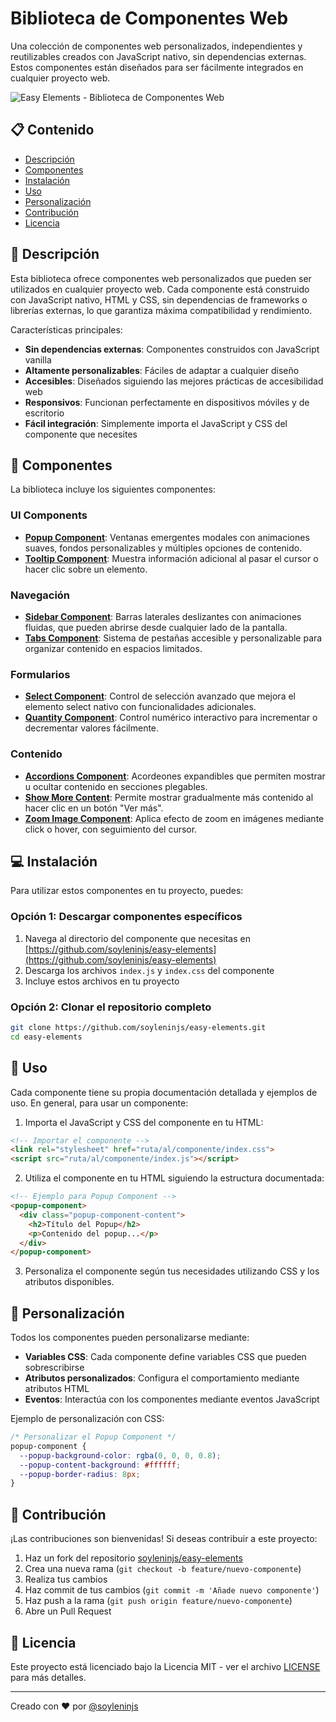 # Biblioteca de Componentes Web

Una colección de componentes web personalizados, independientes y reutilizables creados con JavaScript nativo, sin dependencias externas. Estos componentes están diseñados para ser fácilmente integrados en cualquier proyecto web.

![Easy Elements - Biblioteca de Componentes Web](https://via.placeholder.com/1200x600/333/fff?text=Easy+Elements)

## 📋 Contenido

- [Descripción](#descripción)
- [Componentes](#componentes)
- [Instalación](#instalación)
- [Uso](#uso)
- [Personalización](#personalización)
- [Contribución](#contribución)
- [Licencia](#licencia)

## 🚀 Descripción

Esta biblioteca ofrece componentes web personalizados que pueden ser utilizados en cualquier proyecto web. Cada componente está construido con JavaScript nativo, HTML y CSS, sin dependencias de frameworks o librerías externas, lo que garantiza máxima compatibilidad y rendimiento.

Características principales:

- **Sin dependencias externas**: Componentes construidos con JavaScript vanilla
- **Altamente personalizables**: Fáciles de adaptar a cualquier diseño
- **Accesibles**: Diseñados siguiendo las mejores prácticas de accesibilidad web
- **Responsivos**: Funcionan perfectamente en dispositivos móviles y de escritorio
- **Fácil integración**: Simplemente importa el JavaScript y CSS del componente que necesites

## 🧩 Componentes

La biblioteca incluye los siguientes componentes:

### UI Components

- **[Popup Component](https://github.com/soyleninjs/easy-elements/tree/master/popup-component)**: Ventanas emergentes modales con animaciones suaves, fondos personalizables y múltiples opciones de contenido.
- **[Tooltip Component](https://github.com/soyleninjs/easy-elements/tree/master/tooltip-component)**: Muestra información adicional al pasar el cursor o hacer clic sobre un elemento.

### Navegación

- **[Sidebar Component](https://github.com/soyleninjs/easy-elements/tree/master/sidebar-component)**: Barras laterales deslizantes con animaciones fluidas, que pueden abrirse desde cualquier lado de la pantalla.
- **[Tabs Component](https://github.com/soyleninjs/easy-elements/tree/master/tabs-component)**: Sistema de pestañas accesible y personalizable para organizar contenido en espacios limitados.

### Formularios

- **[Select Component](https://github.com/soyleninjs/easy-elements/tree/master/select-component)**: Control de selección avanzado que mejora el elemento select nativo con funcionalidades adicionales.
- **[Quantity Component](https://github.com/soyleninjs/easy-elements/tree/master/quantity-component)**: Control numérico interactivo para incrementar o decrementar valores fácilmente.

### Contenido

- **[Accordions Component](https://github.com/soyleninjs/easy-elements/tree/master/accordions-component)**: Acordeones expandibles que permiten mostrar u ocultar contenido en secciones plegables.
- **[Show More Content](https://github.com/soyleninjs/easy-elements/tree/master/show-more-content)**: Permite mostrar gradualmente más contenido al hacer clic en un botón "Ver más".
- **[Zoom Image Component](https://github.com/soyleninjs/easy-elements/tree/master/zoom-image-component)**: Aplica efecto de zoom en imágenes mediante click o hover, con seguimiento del cursor.

## 💻 Instalación

Para utilizar estos componentes en tu proyecto, puedes:

### Opción 1: Descargar componentes específicos

1. Navega al directorio del componente que necesitas en [https://github.com/soyleninjs/easy-elements](https://github.com/soyleninjs/easy-elements)
2. Descarga los archivos `index.js` y `index.css` del componente
3. Incluye estos archivos en tu proyecto

### Opción 2: Clonar el repositorio completo

```bash
git clone https://github.com/soyleninjs/easy-elements.git
cd easy-elements
```

## 🔧 Uso

Cada componente tiene su propia documentación detallada y ejemplos de uso. En general, para usar un componente:

1. Importa el JavaScript y CSS del componente en tu HTML:

```html
<!-- Importar el componente -->
<link rel="stylesheet" href="ruta/al/componente/index.css">
<script src="ruta/al/componente/index.js"></script>
```

2. Utiliza el componente en tu HTML siguiendo la estructura documentada:

```html
<!-- Ejemplo para Popup Component -->
<popup-component>
  <div class="popup-component-content">
    <h2>Título del Popup</h2>
    <p>Contenido del popup...</p>
  </div>
</popup-component>
```

3. Personaliza el componente según tus necesidades utilizando CSS y los atributos disponibles.

## 🎨 Personalización

Todos los componentes pueden personalizarse mediante:

- **Variables CSS**: Cada componente define variables CSS que pueden sobrescribirse
- **Atributos personalizados**: Configura el comportamiento mediante atributos HTML
- **Eventos**: Interactúa con los componentes mediante eventos JavaScript

Ejemplo de personalización con CSS:

```css
/* Personalizar el Popup Component */
popup-component {
  --popup-background-color: rgba(0, 0, 0, 0.8);
  --popup-content-background: #ffffff;
  --popup-border-radius: 8px;
}
```

## 👥 Contribución

¡Las contribuciones son bienvenidas! Si deseas contribuir a este proyecto:

1. Haz un fork del repositorio [soyleninjs/easy-elements](https://github.com/soyleninjs/easy-elements)
2. Crea una nueva rama (`git checkout -b feature/nuevo-componente`)
3. Realiza tus cambios
4. Haz commit de tus cambios (`git commit -m 'Añade nuevo componente'`)
5. Haz push a la rama (`git push origin feature/nuevo-componente`)
6. Abre un Pull Request

## 📄 Licencia

Este proyecto está licenciado bajo la Licencia MIT - ver el archivo [LICENSE](https://github.com/soyleninjs/easy-elements/blob/master/LICENSE) para más detalles.

---

Creado con ❤️ por [@soyleninjs](https://github.com/soyleninjs) 